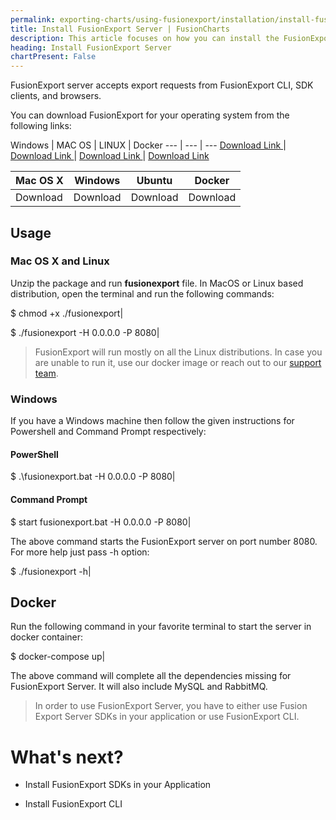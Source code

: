 ```yaml
---
permalink: exporting-charts/using-fusionexport/installation/install-fusionexport-server.html
title: Install FusionExport Server | FusionCharts
description: This article focuses on how you can install the FusionExport server.
heading: Install FusionExport Server
chartPresent: False
---
```


FusionExport server accepts export requests from FusionExport CLI, SDK clients, and browsers.

You can download FusionExport for your operating system from the following links:

Windows | MAC OS | LINUX | Docker
--- | --- | ---
<a class="downloadLinks" target="_blank" href="https://fusionexport.fusioncharts.com/download/fusionexport/fusionexport-windows-latest.exe" download onclick="ga('send', 'event', 'FExp DevC Download Popup Form', 'FExp DevC Win Form Filled',  'FExp Window PoPup Form')"> Download Link </a>  | <a class="downloadLinks" target="_blank" href="https://fusionexport.fusioncharts.com/download/fusionexport/fusionexport-mac-latest.dmg" download onclick="ga('send', 'event', 'FExp DevC Download Popup Form', 'FExp DevC Mac Form Filled',  'FExp Mac PoPup Form')"> Download Link </a> | <a class="downloadLinks" target="_blank" href="https://fusionexport.fusioncharts.com/download/fusionexport/fusionexport-linux-latest.deb" download onclick="ga('send', 'event', 'FExp DevC Download Popup Form', 'FExp DevC Linux Form Filled',  'FExp Linux PoPup Form')"> Download Link </a> | <a class="downloadLinks" target="_blank" href="https://fusionexport.fusioncharts.com/download/fusionexport/fusionexport-linux-latest.deb" download onclick="ga('send', 'event', 'FExp DevC Download Popup Form', 'FExp DevC Linux Form Filled',  'FExp Linux PoPup Form')"> Download Link </a>



Mac OS X|Windows|Ubuntu|Docker|
-|-|-|-
Download|Download|Download|Download|

## Usage

### Mac OS X and Linux

Unzip the package and run **fusionexport** file. In MacOS or Linux based distribution, open the terminal and run the following commands: 


$ chmod +x ./fusionexport|




$ ./fusionexport -H 0.0.0.0 -P 8080|



> FusionExport will run mostly on all the Linux distributions. In case you are unable to run it, use our docker image or reach out to our [support team](mailto:support@fusioncharts.com).

### Windows

If you have a Windows machine then follow the given instructions for Powershell and Command Prompt respectively:

#### PowerShell


$ .\fusionexport.bat -H 0.0.0.0 -P 8080|



#### Command Prompt


$ start fusionexport.bat -H 0.0.0.0 -P 8080|



The above command starts the FusionExport server on port number 8080. For more help just pass -h option:


$ ./fusionexport -h|



## Docker

Run the following command in your favorite terminal to start the server in docker container:


$ docker-compose up|



The above command will complete all the dependencies missing for FusionExport Server. It will also include MySQL and RabbitMQ.

> In order to use FusionExport Server, you have to either use Fusion Export Server SDKs in your application or use FusionExport CLI. 

# What's next?

* Install FusionExport SDKs in your Application

* Install FusionExport CLI

